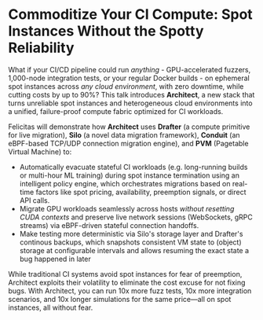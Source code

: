 # Commoditize Your CI Compute: Spot Instances Without the Spotty Reliability

What if your CI/CD pipeline could run _anything_ - GPU-accelerated fuzzers, 1,000-node integration tests, or your regular Docker builds - on ephemeral spot instances across _any cloud environment_, with zero downtime, while cutting costs by up to 90%? This talk introduces **Architect**, a new stack that turns unreliable spot instances and heterogeneous cloud environments into a unified, failure-proof compute fabric optimized for CI workloads.

Felicitas will demonstrate how **Architect** uses **Drafter** (a compute primitive for live migration), **Silo** (a novel data migration framework), **Conduit** (an eBPF-based TCP/UDP connection migration engine), and **PVM** (Pagetable Virtual Machine) to:

- Automatically evacuate stateful CI workloads (e.g. long-running builds or multi-hour ML training) during spot instance termination using an intelligent policy engine, which orchestrates migrations based on real-time factors like spot pricing, availability, preemption signals, or direct API calls.
- Migrate GPU workloads seamlessly across hosts _without resetting CUDA contexts_ and preserve live network sessions (WebSockets, gRPC streams) via eBPF-driven stateful connection handoffs.
- Make testing more deterministic via Silo's storage layer and Drafter's continous backups, which snapshots consistent VM state to (object) storage at configurable intervals and allows resuming the exact state a bug happened in later

While traditional CI systems avoid spot instances for fear of preemption, Architect exploits their volatility to eliminate the cost excuse for not fixing bugs. With Architect, you can run 10x more fuzz tests, 10x more integration scenarios, and 10x longer simulations for the same price—all on spot instances, all without fear.
